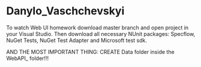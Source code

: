# Danylo_Vaschchevskyi
To watch Web UI homework download master branch and open project in your Visual Studio. Then download all necessary NUnit packages:
Specflow, NuGet Tests, NuGet Test Adapter and Microsoft test sdk.

AND THE MOST IMPORTANT THING: CREATE Data folder inside the WebAPI_ folder!!!

